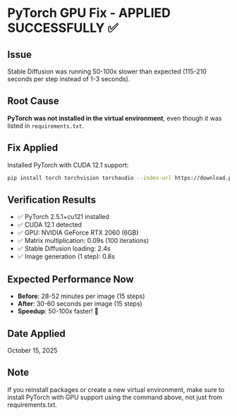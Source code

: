 # PyTorch GPU Fix - APPLIED SUCCESSFULLY ✅

## Issue
Stable Diffusion was running 50-100x slower than expected (115-210 seconds per step instead of 1-3 seconds).

## Root Cause
**PyTorch was not installed in the virtual environment**, even though it was listed in `requirements.txt`.

## Fix Applied
Installed PyTorch with CUDA 12.1 support:
```bash
pip install torch torchvision torchaudio --index-url https://download.pytorch.org/whl/cu121
```

## Verification Results
- ✅ PyTorch 2.5.1+cu121 installed
- ✅ CUDA 12.1 detected
- ✅ GPU: NVIDIA GeForce RTX 2060 (6GB)
- ✅ Matrix multiplication: 0.09s (100 iterations)
- ✅ Stable Diffusion loading: 2.4s
- ✅ Image generation (1 step): 0.8s

## Expected Performance Now
- **Before**: 28-52 minutes per image (15 steps)
- **After**: 30-60 seconds per image (15 steps)
- **Speedup**: 50-100x faster! 🚀

## Date Applied
October 15, 2025

## Note
If you reinstall packages or create a new virtual environment, make sure to install PyTorch with GPU support using the command above, not just from requirements.txt.

